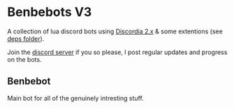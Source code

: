 # Benbebots V3

A collection of lua discord bots using [Discordia 2.x](https://github.com/SinisterRectus/Discordia) & some extentions (see [deps folder](https://github.com/Benbebop/benbebots/tree/main/deps)).

Join the [discord server](https://discord.gg/weh8CmPRqy) if you so please, I post regular updates and progress on the bots.

## Benbebot

Main bot for all of the genuinely intresting stuff.
